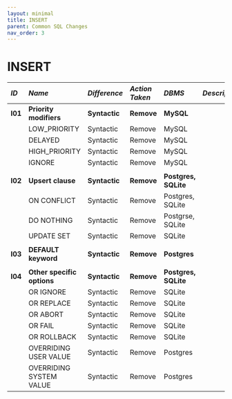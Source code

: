 ```yaml
---
layout: minimal
title: INSERT
parent: Common SQL Changes
nav_order: 3
---
```


# INSERT

| _ID_    | _Name_                     | _Difference_  | _Action Taken_ | _DBMS_               | _Description_ |
| :------ | :------------------------- | :------------ | :------------- | :------------------- | :------------ |
| **I01** | **Priority modifiers**     | **Syntactic** | **Remove**     | **MySQL**            |               |
|         | LOW_PRIORITY               | Syntactic     | Remove         | MySQL                |               |
|         | DELAYED                    | Syntactic     | Remove         | MySQL                |               |
|         | HIGH_PRIORITY              | Syntactic     | Remove         | MySQL                |               |
|         | IGNORE                     | Syntactic     | Remove         | MySQL                |               |
|         |                            |               |                |                      |               |
| **I02** | **Upsert clause**          | **Syntactic** | **Remove**     | **Postgres, SQLite** |               |
|         | ON CONFLICT                | Syntactic     | Remove         | Postgres, SQLite     |               |
|         | DO NOTHING                 | Syntactic     | Remove         | Postgrse, SQLite     |               |
|         | UPDATE SET                 | Syntactic     | Remove         | SQLite               |               |
|         |                            |               |                |                      |               |
| **I03** | **DEFAULT keyword**        | **Syntactic** | **Remove**     | **Postgres**         |               |
|         |                            |               |                |                      |               |
| **I04** | **Other specific options** | **Syntactic** | **Remove**     | **Postgres, SQLite** |               |
|         | OR IGNORE                  | Syntactic     | Remove         | SQLite               |               |
|         | OR REPLACE                 | Syntactic     | Remove         | SQLite               |               |
|         | OR ABORT                   | Syntactic     | Remove         | SQLite               |               |
|         | OR FAIL                    | Syntactic     | Remove         | SQLite               |               |
|         | OR ROLLBACK                | Syntactic     | Remove         | SQLite               |               |
|         | OVERRIDING USER VALUE      | Syntactic     | Remove         | Postgres             |               |
|         | OVERRIDING SYSTEM VALUE    | Syntactic     | Remove         | Postgres             |               |
